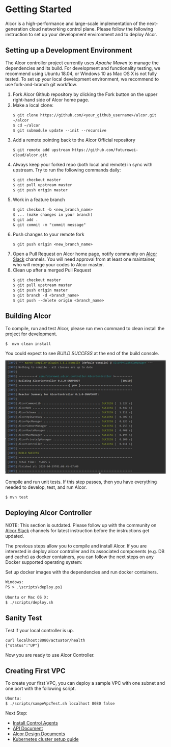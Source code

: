 # Getting Started

Alcor is a high-performance and large-scale implementation of the next-generation cloud networking control plane.
Please follow the following instruction to set up your development environment and to deploy Alcor.

## Setting up a Development Environment

The Alcor controller project currently uses _Apache Maven_ to manage the dependencies and its build.
For development and functionality testing, we recommend using Ubuntu 18.04, or Windows 10 
as Mac OS X is not fully tested.
To set up your local development environment, we recommend to use fork-and-branch git workflow.

1. Fork Alcor Github repository by clicking the Fork button on the upper right-hand side of Alcor home page.
2. Make a local clone:
    ```
    $ git clone https://github.com/<your_github_username>/alcor.git ~/alcor
    $ cd ~/alcor
    $ git submodule update --init --recursive
    ```
3. Add a remote pointing back to the Alcor Official repository
    ```
    $ git remote add upstream https://github.com/futurewei-cloud/alcor.git
    ```
4. Always keep your forked repo (both local and remote) in sync with upstream. Try to run the following commands daily:
    ```
    $ git checkout master
    $ git pull upstream master
    $ git push origin master
    ```
5. Work in a feature branch
    ```
    $ git checkout -b <new_branch_name>
    $ ... (make changes in your branch)
    $ git add .
    & git commit -m "commit message"
    ```
6. Push changes to your remote fork
    ```
    $ git push origin <new_branch_name>
    ```
7. Open a Pull Request on Alcor home page, notify community on [Alcor Slack](https://alcor-networking.slack.com/) channels.
You will need approval from at least one maintainer, who will merge your codes to Alcor master.
8. Clean up after a merged Pull Request
    ```
    $ git checkout master
    $ git pull upstream master
    $ git push origin master
    $ git branch -d <branch_name>
    $ git push --delete origin <branch_name>
    ```

## Building Alcor

To compile, run and test Alcor, please run mvn command to clean install the project for development.
```
$  mvn clean install
```

You could expect to see _BUILD SUCCESS_ at the end of the build console.

![Alcor Build](design/images/alcor_build.JPG)

Compile and run unit tests.
If this step passes, then you have everything needed to develop, test, and run Alcor.
```
$ mvn test
```

## Deploying Alcor Controller

NOTE: This section is outdated. Please follow up with the community on [Alcor Slack](https://alcor-networking.slack.com/) channels
for latest instruction before the instructions get updated.

The previous steps allow you to compile and install Alcor.
If you are interested in deploy alcor controller and its associated components (e.g. DB and cache) as docker containers,
you can follow the next steps on any Docker supported operating system:

Set up docker images with the dependencies and run docker containers.
```
Windows:
PS > .\scripts\deploy.ps1

Ubuntu or Mac OS X:
$ ./scripts/deploy.sh
```

## Sanity Test

Test if your local controller is up.
```
curl localhost:8080/actuator/health
{"status":"UP"}
```
Now you are ready to use Alcor Controller.


## Creating First VPC

To create your first VPC, you can deploy a sample VPC with one subnet and one port with the following script.
```
Ubuntu:
$ ./scripts/sampeVpcTest.sh localhost 8080 false
```

Next Step:
- [Install Control Agents](https://github.com/futurewei-cloud/alcor-control-agent/blob/master/src/README.md)
- [API Document](./apis/index.adoc)
- [Alcor Design Documents](./design/table_of_content.adoc)
- [Kubernetes cluster setup guide](https://github.com/futurewei-cloud/alcor-int/wiki/K8s-Cluster-Setup-Guide-with-Mizar-MP)
